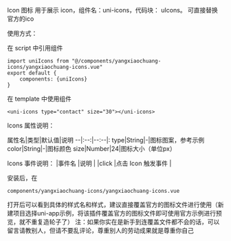 Icon 图标
用于展示 icon，组件名：uni-icons，代码块： uIcons。
可直接替换官方的ico

使用方式：

在 script 中引用组件
```
import uniIcons from "@/components/yangxiaochuang-icons/yangxiaochuang-icons.vue"
export default {
    components: {uniIcons}
}
```
在 template 中使用组件
```
<uni-icons type="contact" size="30"></uni-icons>
```
Icons 属性说明：

属性名|类型|默认值|说明
--|:--:|--:--|:
type|String|-|图标图案，参考示例
color|String|-|图标颜色
size|Number|24|图标大小（单位px）

Icons 事件说明： |事件名 |说明 | |click |点击 Icon 触发事件 |

安装后，在
```
components/yangxiaochuang-icons/yangxiaochuang-icons.vue
```
打开后可以看到具体的样式名和样式，建议直接覆盖官方的图标文件进行使用（新建项目选择uni-app示例，将该插件覆盖官方的图标文件即可使用官方示例进行预览，就不重复造轮子了）
注：如果你实在是新手到连覆盖文件都不会的话，可以留言请教别人，但请不要乱评论，尊重别人的劳动成果就是尊重你自己
